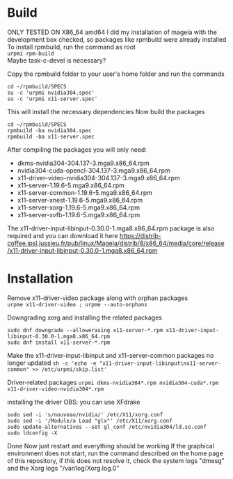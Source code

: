 ﻿# Build
ONLY TESTED ON X86_64 amd64
I did my installation of mageia with the development box checked, so packages like rpmbuild were already installed
To install rpmbuild, run the command as root  
``urpmi rpm-build``  
Maybe task-c-devel is necessary?

Copy the rpmbuild folder to your user's home folder
and run the commands  
```
cd ~/rpmbuild/SPECS
su -c 'urpmi nvidia304.spec'
su -c 'urpmi x11-server.spec'
```  

This will install the necessary dependencies
Now build the packages  

```
cd ~/rpmbuild/SPECS
rpmbuild -ba nvidia304.spec
rpmbuild -ba x11-server.spec
```  

After compiling the packages you will only need:
- dkms-nvidia304-304.137-3.mga9.x86_64.rpm  
- nvidia304-cuda-opencl-304.137-3.mga9.x86_64.rpm  
- x11-driver-video-nvidia304-304.137-3.mga9.x86_64.rpm  
- x11-server-1.19.6-5.mga9.x86_64.rpm  
- x11-server-common-1.19.6-5.mga9.x86_64.rpm  
- x11-server-xnest-1.19.6-5.mga9.x86_64.rpm  
- x11-server-xorg-1.19.6-5.mga9.x86_64.rpm  
- x11-server-xvfb-1.19.6-5.mga9.x86_64.rpm

The x11-driver-input-libinput-0.30.0-1.mga8.x86_64.rpm package is also required and you can download it here
https://distrib-coffee.ipsl.jussieu.fr/pub/linux/Mageia/distrib/8/x86_64/media/core/release/x11-driver-input-libinput-0.30.0-1.mga8.x86_64.rpm

# Installation

Remove x11-driver-video package along with orphan packages  
```urpme x11-driver-video ; urpme --auto-orphans```  

Downgrading xorg and installing the related packages  
```
sudo dnf downgrade --allowerasing x11-server-*.rpm x11-driver-input-libinput-0.30.0-1.mga8.x86_64.rpm
sudo dnf install x11-server-*.rpm
```  

Make the x11-driver-input-libinput and x11-server-common packages no longer updated
```sh -c 'echo -e "x11-driver-input-libinput\nx11-server-common" >> /etc/urpmi/skip.list'```  

Driver-related packages
```urpmi dkms-nvidia304*.rpm nvidia304-cuda*.rpm x11-driver-video-nvidia304*.rpm```  

installing the driver OBS: you can use XFdrake  
```
sudo sed -i 's/nouveau/nvidia/' /etc/X11/xorg.conf
sudo sed -i '/Module/a Load "glx"' /etc/X11/xorg.conf
sudo update-alternatives --set gl_conf /etc/nvidia304/ld.so.conf
sudo ldconfig -X
```  

Done
Now just restart and everything should be working
If the graphical environment does not start, run the command described on the home page of this repository, if this does not resolve it, check the system logs "dmesg" and the Xorg logs "/var/log/Xorg.log.0"
